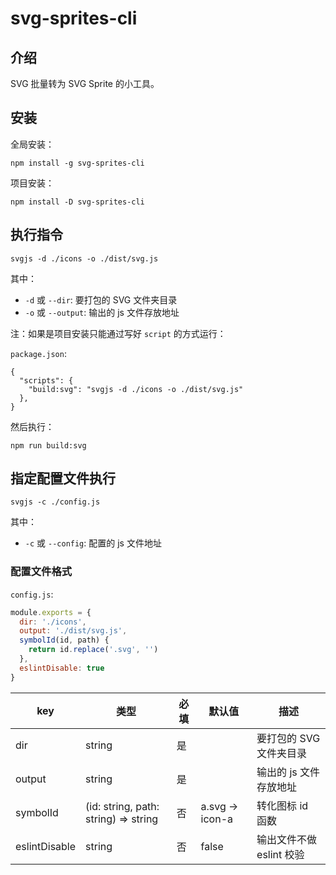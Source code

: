 # svg-sprites-cli

## 介绍

SVG 批量转为 SVG Sprite 的小工具。

## 安装

全局安装：

```
npm install -g svg-sprites-cli
```

项目安装：

```
npm install -D svg-sprites-cli
```

## 执行指令

```
svgjs -d ./icons -o ./dist/svg.js
```

其中：

- `-d` 或 `--dir`: 要打包的 SVG 文件夹目录
- `-o` 或 `--output`: 输出的 js 文件存放地址

注：如果是项目安装只能通过写好 `script` 的方式运行：

`package.json`:

```
{
  "scripts": {
    "build:svg": "svgjs -d ./icons -o ./dist/svg.js"
  },
}
```

然后执行：

```
npm run build:svg
```

## 指定配置文件执行

```
svgjs -c ./config.js
```

其中：

- `-c` 或 `--config`: 配置的 js 文件地址

### 配置文件格式

`config.js`:

```JavaScript
module.exports = {
  dir: './icons',
  output: './dist/svg.js',
  symbolId(id, path) {
    return id.replace('.svg', '')
  },
  eslintDisable: true
}
```

| key           | 类型                                 | 必填 | 默认值          | 描述                     |
| ------------- | ------------------------------------ | ---- | --------------- | ------------------------ |
| dir           | string                               | 是   |                 | 要打包的 SVG 文件夹目录  |
| output        | string                               | 是   |                 | 输出的 js 文件存放地址   |
| symbolId      | (id: string, path: string) => string | 否   | a.svg -> icon-a | 转化图标 id 函数         |
| eslintDisable | string                               | 否   | false           | 输出文件不做 eslint 校验 |
